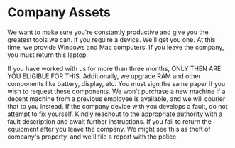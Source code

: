 # Company Assets
We want to make sure you're constantly productive and give you the greatest tools we can.
if you require a device. We'll get you one. At this time, we provide Windows and Mac computers. 
If you leave the company, you must return this laptop.

If you have worked with us for more than three months, ONLY THEN ARE YOU ELIGIBLE FOR THIS.
Additionally, we upgrade RAM and other components like battery, display, etc. You must sign the same paper if you wish to request these components.
We won't purchase a new machine if a decent machine from a previous employee is available, and we will courier that to you instead.
If the company device with you develops a fault, do not attempt to fix yourself. Kindly reachout to the appropriate authority with a fault description and await further instructions.
If you fail to return the equipment after you leave the company. We might see this as theft of company's property, and we'll file a report with the police.
